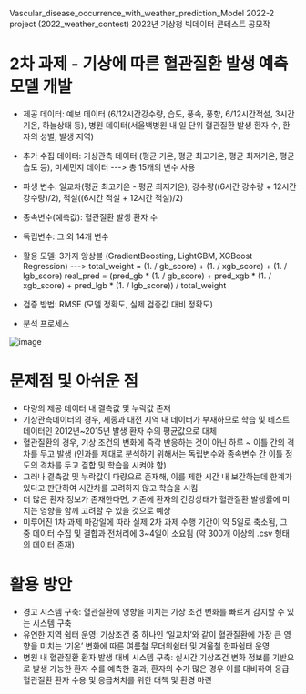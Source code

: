 Vascular_disease_occurrence_with_weather_prediction_Model
2022-2 project (2022_weather_contest)
2022년 기상청 빅데이터 콘테스트 공모작


# 2차 과제 - 기상에 따른 혈관질환 발생 예측 모델 개발

- 제공 데이터: 예보 데이터 (6/12시간강수량, 습도, 풍속, 풍향, 6/12시간적설, 3시간기온, 하늘상태 등), 
              병원 데이터(서울백병원 내 일 단위 혈관질환 발생 환자 수, 환자의 성별, 발생 지역)
- 추가 수집 데이터: 기상관측 데이터 (평균 기온, 평균 최고기온, 평균 최저기온, 평균 습도 등), 미세먼지 데이터
---> 총 15개의 변수 사용

- 파생 변수: 일교차(평균 최고기온 - 평균 최저기온), 강수량((6시간 강수량 + 12시간 강수량)/2), 적설((6시간 적설 + 12시간 적설)/2)

- 종속변수(예측값): 혈관질환 발생 환자 수
- 독립변수: 그 외 14개 변수

- 활용 모델: 3가지 앙상블 (GradientBoosting, LightGBM, XGBoost Regression)
---> total_weight = (1. / gb_score) + (1. / xgb_score) + (1. / lgb_score)
     real_pred = (pred_gb * (1. / gb_score) + pred_xgb * (1. / xgb_score) + pred_lgb * (1. / lgb_score)) / total_weight
     
- 검증 방법: RMSE (모델 정확도, 실제 검증값 대비 정확도)

- 분석 프로세스

![image](https://user-images.githubusercontent.com/100951015/183670389-ba629654-ab8f-4826-92ac-b679679e54ec.png)




# 문제점 및 아쉬운 점
- 다량의 제공 데이터 내 결측값 및 누락값 존재
- 기상관측데이터의 경우, 세종과 대전 지역 내 데이터가 부재하므로 학습 및 테스트 데이터인 2012년~2015년 발생 환자 수의 평균값으로 대체
- 혈관질환의 경우, 기상 조건의 변화에 즉각 반응하는 것이 아닌 하루 ~ 이틀 간의 격차를 두고 발생 
  (인과를 제대로 분석하기 위해서는 독립변수와 종속변수 간 이틀 정도의 격차를 두고 결합 및 학습을 시켜야 함) 
- 그러나 결측값 및 누락값이 다량으로 존재해, 이를 제한 시간 내 보간하는데 한계가 있다고 판단하여 시간차를 고려하지 않고 학습을 시킴
- 더 많은 환자 정보가 존재한다면, 기존에 환자의 건강상태가 혈관질환 발생률에 미치는 영향을 함께 고려할 수 있을 것으로 예상
- 미루어진 1차 과제 마감일에 따라 실제 2차 과제 수행 기간이 약 5일로 축소됨, 그 중 데이터 수집 및 결합과 전처리에 3~4일이 소요됨 (약 300개 이상의 .csv 형태의 데이터 존재)




# 활용 방안
- 경고 시스템 구축: 혈관질환에 영향을 미치는 기상 조건 변화를 빠르게 감지할 수 있는 시스템 구축
- 유연한 지역 쉼터 운영: 기상조건 중 하나인 ‘일교차’와 같이 혈관질환에 가장 큰 영향을 미치는 ‘기온’ 변화에 따른 여름철 무더위쉼터 및 겨울철 한파쉼터 운영
- 병원 내 혈관질환 환자 발생 대비 시스템 구축:  실시간 기상조건 변화 정보를 기반으로 발생 가능한 환자 수를 예측한 결과, 환자의 수가 많은 경우 이를 대비하여 응급 혈관질환 환자 수용 및 응급처치를 위한 대책 및 환경 마련
